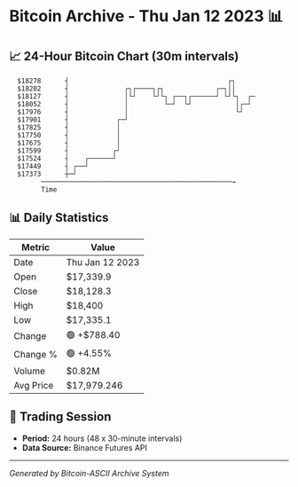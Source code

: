 # Bitcoin Archive - Thu Jan 12 2023 📊

## 📈 24-Hour Bitcoin Chart (30m intervals)

```
  $18278      ┤                                        ┌┐      
  $18202      ┤              ┌┐┌────┐┌┐             ┌─┐││      
  $18127      ┤              │└┘    └┘└┐ ┌──┐┌──────┘ └┘└┐  ┌─ 
  $18052      ┤              │         └─┘  └┘           │┌─┘  
  $17976      ┤              │                           └┘    
  $17901      ┤            ┌─┘                                 
  $17825      ┤            │                                   
  $17750      ┤            │                                   
  $17675      ┤            │                                   
  $17599      ┤           ┌┘                                   
  $17524      ┤    ┌──────┘                                    
  $17449      ┤ ┌──┘                                           
  $17373      ┼─┘                                              
        ────────────────────────────────────────────────→
        Time
```

## 📊 Daily Statistics

| Metric | Value |
|--------|-------|
| Date | Thu Jan 12 2023 |
| Open | $17,339.9 |
| Close | $18,128.3 |
| High | $18,400 |
| Low | $17,335.1 |
| Change | 🟢 +$788.40 |
| Change % | 🟢 +4.55% |
| Volume | $0.82M |
| Avg Price | $17,979.246 |

## 📅 Trading Session

- **Period:** 24 hours (48 x 30-minute intervals)
- **Data Source:** Binance Futures API

---
*Generated by Bitcoin-ASCII Archive System*
